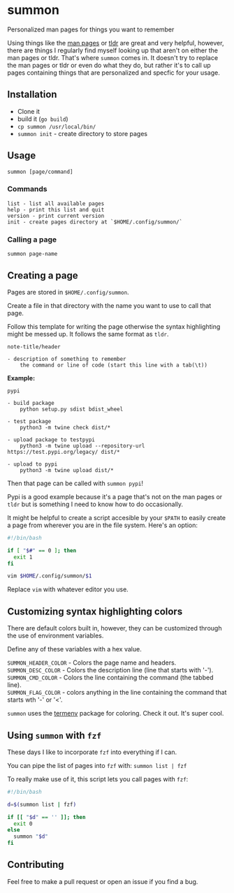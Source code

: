 # summon
Personalized man pages for things you want to remember

Using things like the [man pages](https://en.wikipedia.org/wiki/Man_page) or [tldr](https://tldr.sh) are great and very helpful, however, there are things I regularly find myself looking up that aren't on either the man pages or tldr. That's where `summon` comes in. It doesn't try to replace the man pages or tldr or even do what they do, but rather it's to call up pages containing things that are personalized and specfic for your usage.

## Installation
- Clone it
- build it (`go build`)
- `cp summon /usr/local/bin/`
- `summon init` - create directory to store pages

## Usage
```
summon [page/command]
```
### Commands
```
list - list all available pages
help - print this list and quit
version - print current version
init - create pages directory at `$HOME/.config/summon/`
```
### Calling a page
```
summon page-name
```

## Creating a page
Pages are stored in `$HOME/.config/summon`.

Create a file in that directory with the name you want to use to call that page.

Follow this template for writing the page otherwise the syntax highlighting might be messed up. It follows the same format as `tldr`.

```
note-title/header

- description of something to remember
    the command or line of code (start this line with a tab(\t))
```

**Example:**  
```
pypi

- build package
    python setup.py sdist bdist_wheel 

- test package
    python3 -m twine check dist/* 

- upload package to testpypi
    python3 -m twine upload --repository-url https://test.pypi.org/legacy/ dist/* 

- upload to pypi
    python3 -m twine upload dist/* 
```
Then that page can be called with `summon pypi`!  

Pypi is a good example because it's a page that's not on the man pages or `tldr` but is something I need to know how to do occasionally.  

It might be helpful to create a script accesible by your `$PATH` to easily create a page from wherever you are in the file system. Here's an option:
```bash
#!/bin/bash

if [ "$#" == 0 ]; then
  exit 1
fi

vim $HOME/.config/summon/$1
```
Replace `vim` with whatever editor you use.

## Customizing syntax highlighting colors
There are default colors built in, however, they can be customized through the use of environment variables.  

Define any of these variables with a hex value.

`SUMMON_HEADER_COLOR` - Colors the page name and headers.  
`SUMMON_DESC_COLOR` - Colors the description line (line that starts with '-').  
`SUMMON_CMD_COLOR` - Colors the line containing the command (the tabbed line).  
`SUMMON_FLAG_COLOR` - colors anything in the line containing the command that starts wth '-' or '<'.  

`summon` uses the [termenv](https://github.com/muesli/termenv) package for coloring. Check it out. It's super cool.

## Using `summon` with `fzf`
These days I like to incorporate `fzf` into everything if I can.  

You can pipe the list of pages into `fzf` with: `summon list | fzf`  

To really make use of it, this script lets you call pages with `fzf`:
```sh
#!/bin/bash

d=$(summon list | fzf)

if [[ "$d" == '' ]]; then
  exit 0
else
  summon "$d"
fi
```


## Contributing
Feel free to make a pull request or open an issue if you find a bug.